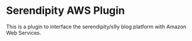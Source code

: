 <h1>Serendipity AWS Plugin</h1>
<p>
	This is a plugin to interface the serendipity/s9y blog platform with Amazon Web Services.
</p>
	